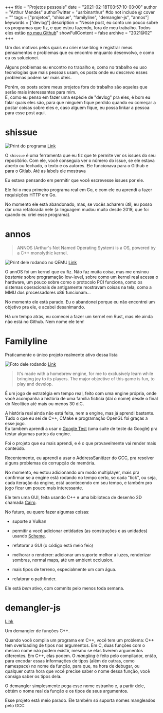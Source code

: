 +++
title = "Projetos pessoais"
date = "2021-02-18T03:57:10-03:00"
author = "Arthur Mendes"
authorTwitter = "usrbinarthur" #do not include @
cover = ""
tags = ["projetos", "shissue", "familyline", "demangler-js", "annos"]
keywords = ["devlog"]
description = "Nesse post, eu conto um pouco sobre os programas que fiz, e que estou fazendo, fora de meu trabalho. Todos eles estão [no meu Github](https://github.com/arthurmco)"
showFullContent = false
archive = "2021@02"
+++

Um dos motivos pelos quais eu criei esse blog é registrar meus pensamentos e problemas que eu 
encontro enquanto desenvolvo, e como eu os solucionei.  

Alguns problemas eu encontro no trabalho e, como no trabalho eu uso tecnologias que mais pessoas
usam, os posts onde eu descrevo esses problemas podem ser mais úteis.  

Porém, os posts sobre meus projetos fora do trabalho são aqueles que serão mais interessantes 
para mim.  
E, como eu penso em fazer uma espécie de "devlog" pra eles, é bom eu falar quais eles
são, para que ninguém fique perdido quando eu começar a postar coisas sobre eles e, caso alguém 
fique, eu possa linkar a pessoa para esse post aqui.


# shissue

![Print do programa](https://camo.githubusercontent.com/742d63d3ef7d7449eb52614be002539757a32b15572ed7e18aad1340d4ee9059/68747470733a2f2f61736369696e656d612e6f72672f612f7144785764717a764f35564c6e426c704f54646e4e7a31496d2e706e67)
[Link](https://github.com/arthurmco/shissue)

O `shissue` é uma ferramenta que eu fiz que te permite ver os issues do seu repositório. Com ele, 
você conseguia ver o número do issue, se ele estava aberto ou fechado, o texto e os autores. Ele
funcionava para o Github e para o Gitlab. Até as labels ele mostrava

Eu estava pensando em permitir que você escrevesse issues por ele.

Ele foi o meu primeiro programa real em Go, e com ele eu aprendi a fazer requisições HTTP em Go.

No momento ele está abandonado, mas, se vocês acharem útil, eu posso dar uma refatorada nele (a
linguagem mudou muito desde 2018, que foi quando eu criei esse programa).


# annos

> ANNOS (Arthur's Not Named Operating System) is a OS, powered by a C++ monolythic kernel.

![Print dele rodando no QEMU](https://camo.githubusercontent.com/074f7f41d2f449a4b9965900e15bc4eb739be1c5a6167c82322b9cd6023670fe/68747470733a2f2f692e696d6775722e636f6d2f684141356148682e706e67)
[Link](https://github.com/arthurmco/annOS)

O annOS foi um kernel que eu fiz. Não faz muita coisa, mas me ensinou *bastante* sobre programação
low-level, sobre como um kernel real acessa o hardware, um pouco sobre como o protocolo PCI funciona,
como os sistemas operacionais de antigamente mostravam coisas na tela, como a MMU dos processadores
x86 funcionam...

No momento ele está parado. Eu o abandonei porque eu não encontrei um objetivo pra ele, e acabei 
desanimando.

Há um tempo atrás, eu comecei a fazer um kernel em Rust, mas ele ainda não está no Github. Nem nome
ele tem!


# Familyline

Praticamente o único projeto realmente ativo dessa lista

![Foto dele rodando](/blog/images/02-fayline.png)
[Link](https://github.com/arthurmco/familyline)

> It's made with a homebrew engine, for me to exclusively learn while bringing joy to its players. The major objective of this game is fun, to play and develop.

É um jogo de estratégia em tempo real, feito com uma engine própria, onde você acompanha a história
de uma família fictícia (daí o nome) desde o final do Neolítico até mais ou menos 30 d.C.

A história real ainda não está feita, nem a engine, mas já aprendi bastante. Tudo o que eu sei de 
C++, CMake e programação OpenGL foi graças a esse jogo.  
Eu também aprendi a usar o [Google Test](https://github.com/google/googletest) (uma suíte de teste
da Google) pra testar algumas partes da engine.

Foi o projeto que eu mais aprendi, e é o que provavelmente vai render mais conteúdo.

Recentemente, eu aprendi a usar o AddressSanitizer do GCC, pra resolver alguns problemas de
corrupção de memória.

No momento, eu estou adicionando um modo multiplayer, mais pra confirmar se a engine está rodando
no tempo certo, se cada "tick", ou seja, cada iteração da engine, está acontecendo em seu tempo,
e também pro jogo ficar um pouco mais interessante.

Ele tem uma GUI, feita usando C++ e uma biblioteca de desenho 2D chamada [Cairo](https://www.cairographics.org/).

No futuro, eu quero fazer algumas coisas:

- suporte a Vulkan

- permitir a você adicionar entidades (as construções e as unidades) usando [Scheme](https://groups.csail.mit.edu/mac/projects/scheme/).

- refatorar a GUI (o código está meio feio)

- melhorar o renderer: adicionar um suporte melhor a luzes, renderizar sombras, normal maps, até um 
  ambient occlusion.

- mais tipos de terreno, especialmente um com água.
    
- refatorar o pathfinder.


Ele está *bem* ativo, com commits pelo menos toda semana.

# demangler-js

[Link](https://github.com/arthurmco/demangler-js)

Um demangler de funções C++.

Quando você compila um programa em C++, você tem um problema: C++ tem overloading de tipos nos 
argumentos. Em C, duas funções com o mesmo nome não podem existir, mesmo se elas tiverem argumentos
diferentes. Em C++, elas podem. O _mangling_ é feito pelo compilador, então, para encodar essas 
informações de tipos (além de outras, como namespace) no nome da função, para que, na hora de
debugar, ou qualquer outra hora que você precise saber o nome dessa função, você consiga saber
os tipos dela.

O demangler simplesmente pega esse nome estranho e, a partir dele, obtém o nome real da função e
os tipos de seus argumentos.

Esse projeto está meio parado. Ele também só suporta nomes mangleados pelo GCC
